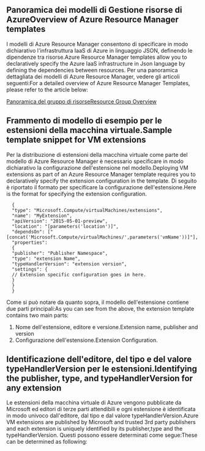 ## <a name="overview-of-azure-resource-manager-templates"></a><span data-ttu-id="52852-101">Panoramica dei modelli di Gestione risorse di Azure</span><span class="sxs-lookup"><span data-stu-id="52852-101">Overview of Azure Resource Manager templates</span></span>
<span data-ttu-id="52852-102">I modelli di Azure Resource Manager consentono di specificare in modo dichiarativo l'infrastruttura IaaS di Azure in linguaggio JSON, definendo le dipendenze tra risorse.</span><span class="sxs-lookup"><span data-stu-id="52852-102">Azure Resource Manager templates allow you to declaratively specify the Azure IaaS infrastructure in Json language by defining the dependencies between resources.</span></span> <span data-ttu-id="52852-103">Per una panoramica dettagliata dei modelli di Azure Resource Manager, vedere gli articoli seguenti:</span><span class="sxs-lookup"><span data-stu-id="52852-103">For a detailed overview of Azure Resource Manager Templates, please refer to the article below:</span></span>

[<span data-ttu-id="52852-104">Panoramica del gruppo di risorse</span><span class="sxs-lookup"><span data-stu-id="52852-104">Resource Group Overview</span></span>](../articles/azure-resource-manager/resource-group-overview.md)

## <a name="sample-template-snippet-for-vm-extensions"></a><span data-ttu-id="52852-105">Frammento di modello di esempio per le estensioni della macchina virtuale.</span><span class="sxs-lookup"><span data-stu-id="52852-105">Sample template snippet for VM extensions</span></span>
<span data-ttu-id="52852-106">Per la distribuzione di estensioni della macchina virtuale come parte del modello di Azure Resource Manager è necessario specificare in modo dichiarativo la configurazione dell'estensione nel modello.</span><span class="sxs-lookup"><span data-stu-id="52852-106">Deploying VM extensions as part of an Azure Resource Manager template requires you to declaratively specify the extension configuration in the template.</span></span>
<span data-ttu-id="52852-107">Di seguito è riportato il formato per specificare la configurazione dell'estensione.</span><span class="sxs-lookup"><span data-stu-id="52852-107">Here is the format for specifying the extension configuration.</span></span>

      {
      "type": "Microsoft.Compute/virtualMachines/extensions",
      "name": "MyExtension",
      "apiVersion": "2015-05-01-preview",
      "location": "[parameters('location')]",
      "dependsOn": ["[concat('Microsoft.Compute/virtualMachines/',parameters('vmName'))]"],
      "properties":
      {
      "publisher": "Publisher Namespace",
      "type": "extension Name",
      "typeHandlerVersion": "extension version",
      "settings": {
      // Extension specific configuration goes in here.
      }
      }
      }

<span data-ttu-id="52852-108">Come si può notare da quanto sopra, il modello dell'estensione contiene due parti principali:</span><span class="sxs-lookup"><span data-stu-id="52852-108">As you can see from the above, the extension template contains two main parts:</span></span>

1. <span data-ttu-id="52852-109">Nome dell'estensione, editore e versione.</span><span class="sxs-lookup"><span data-stu-id="52852-109">Extension name, publisher and version</span></span>
2. <span data-ttu-id="52852-110">Configurazione dell'estensione.</span><span class="sxs-lookup"><span data-stu-id="52852-110">Extension Configuration.</span></span>

## <a name="identifying-the-publisher-type-and-typehandlerversion-for-any-extension"></a><span data-ttu-id="52852-111">Identificazione dell'editore, del tipo e del valore typeHandlerVersion per le estensioni.</span><span class="sxs-lookup"><span data-stu-id="52852-111">Identifying the publisher, type, and typeHandlerVersion for any extension</span></span>
<span data-ttu-id="52852-112">Le estensioni della macchina virtuale di Azure vengono pubblicate da Microsoft ed editori di terze parti attendibili e ogni estensione è identificata in modo univoco dall'editore, dal tipo e dal valore typeHandlerVersion.</span><span class="sxs-lookup"><span data-stu-id="52852-112">Azure VM extensions are published by Microsoft and trusted 3rd party publishers and each extension is uniquely identified by its publisher,type and the typeHandlerVersion.</span></span> <span data-ttu-id="52852-113">Questi possono essere determinati come segue:</span><span class="sxs-lookup"><span data-stu-id="52852-113">These can be determined as following:</span></span>  

